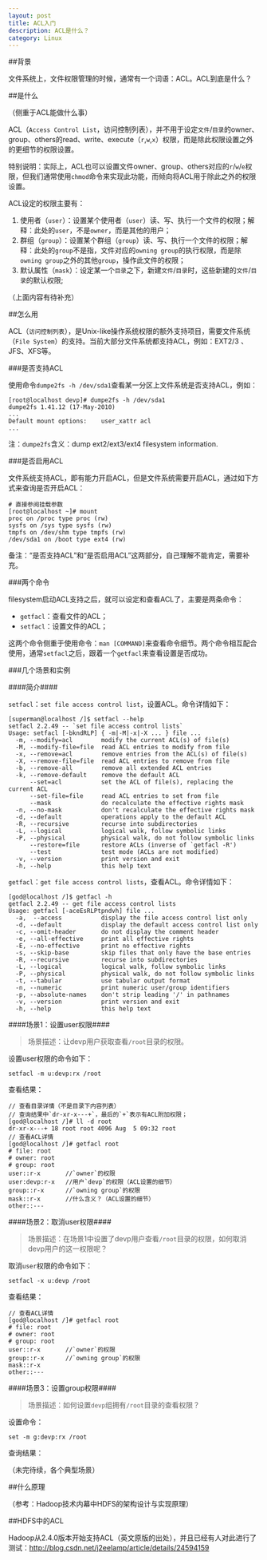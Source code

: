 ```yaml
---
layout: post
title: ACL入门
description: ACL是什么？
category: Linux
---
```


##背景

文件系统上，文件权限管理的时候，通常有一个词语：ACL。ACL到底是什么？

##是什么

（侧重于ACL能做什么事）

ACL（`Access Control List`，访问控制列表），并不用于设定`文件`/`目录`的owner、group、others的read、write、execute（`r`,`w`,`x`）权限，而是除此权限设置之外的更细节的权限设置。

特别说明：实际上，ACL也可以设置文件owner、group、others对应的`r`/`w`/`e`权限，但我们通常使用`chmod`命令来实现此功能，而倾向将ACL用于除此之外的权限设置。

ACL设定的权限主要有：

1. 使用者（`user`）：设置某个使用者（`user`）读、写、执行一个文件的权限；解释：此处的`user`，不是`owner`，而是其他的用户；
2. 群组（`group`）：设置某个群组（`group`）读、写、执行一个文件的权限；解释：此处的`group`不是指，文件对应的`owning group`的执行权限，而是除`owning group`之外的其他`group`，操作此文件的权限；
3. 默认属性（`mask`）：设定某一个`目录`之下，新建`文件`/`目录`时，这些新建的`文件`/`目录`的默认权限;

（上面内容有待补充）


##怎么用

ACL（`访问控制列表`），是Unix-like操作系统权限的额外支持项目，需要文件系统（`File System`）的支持。当前大部分文件系统都支持ACL，例如：EXT2/3
、JFS、XFS等。

###是否支持ACL

使用命令`dumpe2fs -h /dev/sda1`查看某一分区上文件系统是否支持ACL，例如：

	[root@localhost devp]# dumpe2fs -h /dev/sda1
	dumpe2fs 1.41.12 (17-May-2010)
	...
	Default mount options:    user_xattr acl
	...

注：`dumpe2fs`含义：dump ext2/ext3/ext4 filesystem information.	

###是否启用ACL

文件系统支持ACL，即有能力开启ACL，但是文件系统需要开启ACL，通过如下方式来查询是否开启ACL：

	# 直接参阅挂载参数
	[root@localhost ~]# mount
	proc on /proc type proc (rw)
	sysfs on /sys type sysfs (rw)
	tmpfs on /dev/shm type tmpfs (rw)
	/dev/sda1 on /boot type ext4 (rw)


备注：“是否支持ACL”和“是否启用ACL”这两部分，自己理解不能肯定，需要补充。

###两个命令

filesystem启动ACL支持之后，就可以设定和查看ACL了，主要是两条命令：

* `getfacl`：查看文件的ACL；
* `setfacl`：设置文件的ACL；

这两个命令侧重于使用命令：`man [COMMAND]`来查看命令细节。两个命令相互配合使用，通常`setfacl`之后，跟着一个`getfacl`来查看设置是否成功。

###几个场景和实例

####简介####

`setfacl`：`set file access control list`，设置ACL。命令详情如下：

	[superman@localhost /]$ setfacl --help
	setfacl 2.2.49 -- `set file access control lists`
	Usage: setfacl [-bkndRLP] { -m|-M|-x|-X ... } file ...
	  -m, --modify=acl        modify the current ACL(s) of file(s)
	  -M, --modify-file=file  read ACL entries to modify from file
	  -x, --remove=acl        remove entries from the ACL(s) of file(s)
	  -X, --remove-file=file  read ACL entries to remove from file
	  -b, --remove-all        remove all extended ACL entries
	  -k, --remove-default    remove the default ACL
		  --set=acl           set the ACL of file(s), replacing the current ACL
		  --set-file=file     read ACL entries to set from file
		  --mask              do recalculate the effective rights mask
	  -n, --no-mask           don't recalculate the effective rights mask
	  -d, --default           operations apply to the default ACL
	  -R, --recursive         recurse into subdirectories
	  -L, --logical           logical walk, follow symbolic links
	  -P, --physical          physical walk, do not follow symbolic links
		  --restore=file      restore ACLs (inverse of `getfacl -R')
		  --test              test mode (ACLs are not modified)
	  -v, --version           print version and exit
	  -h, --help              this help text

`getfacl`：`get file access control lists`，查看ACL。命令详情如下：

	[god@localhost /]$ getfacl -h
	getfacl 2.2.49 -- get file access control lists
	Usage: getfacl [-aceEsRLPtpndvh] file ...
	  -a,  --access           display the file access control list only
	  -d, --default           display the default access control list only
	  -c, --omit-header       do not display the comment header
	  -e, --all-effective     print all effective rights
	  -E, --no-effective      print no effective rights
	  -s, --skip-base         skip files that only have the base entries
	  -R, --recursive         recurse into subdirectories
	  -L, --logical           logical walk, follow symbolic links
	  -P, --physical          physical walk, do not follow symbolic links
	  -t, --tabular           use tabular output format
	  -n, --numeric           print numeric user/group identifiers
	  -p, --absolute-names    don't strip leading '/' in pathnames
	  -v, --version           print version and exit
	  -h, --help              this help text

####场景1：设置user权限####

> 场景描述：让devp用户获取查看`/root`目录的权限。

设置user权限的命令如下：

	setfacl -m u:devp:rx /root

查看结果：

	// 查看目录详情（不是目录下内容列表）
	// 查询结果中`dr-xr-x---+`，最后的`+`表示有ACL附加权限；
	[god@localhost /]# ll -d root
	dr-xr-x---+ 18 root root 4096 Aug  5 09:32 root
	// 查看ACL详情
	[god@localhost /]# getfacl root
	# file: root 
	# owner: root
	# group: root
	user::r-x       //`owner`的权限
	user:devp:r-x   //用户`devp`的权限（ACL设置的细节）
	group::r-x      //`owning group`的权限
	mask::r-x       //什么含义？（ACL设置的细节）
	other::---

####场景2：取消user权限####

> 场景描述：在场景1中设置了devp用户查看`/root`目录的权限，如何取消devp用户的这一权限呢？

取消`user`权限的命令如下：

	setfacl -x u:devp /root
	
查看结果：

	// 查看ACL详情
	[god@localhost /]# getfacl root
	# file: root 
	# owner: root
	# group: root
	user::r-x       //`owner`的权限
	group::r-x      //`owning group`的权限
	mask::r-x       
	other::---

####场景3：设置group权限####

> 场景描述：如何设置`devp`组拥有`/root`目录的查看权限？

设置命令：

	set -m g:devp:rx /root

查询结果：

（未完待续，各个典型场景）	


##什么原理

（参考：Hadoop技术内幕中HDFS的架构设计与实现原理）


##HDFS中的ACL


Hadoop从2.4.0版本开始支持ACL（英文原版的出处），并且已经有人对此进行了测试：http://blog.csdn.net/j2eelamp/article/details/24594159





